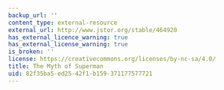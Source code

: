 ```yaml
---
backup_url: ''
content_type: external-resource
external_url: http://www.jstor.org/stable/464920
has_external_licence_warning: true
has_external_license_warning: true
is_broken: ''
license: https://creativecommons.org/licenses/by-nc-sa/4.0/
title: The Myth of Superman
uid: 82f35ba5-ed25-42f1-b159-371177577721
---
```

